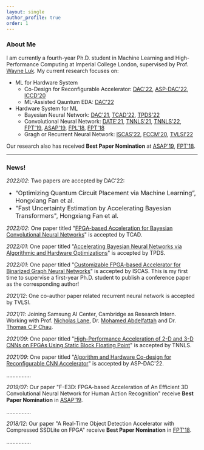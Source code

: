 ```yaml
---
layout: single
author_profile: true
order: 1
---
```


### About Me

I am currently a fourth-year Ph.D. student in Machine Learning and High-Performance Computing at Imperial College London, supervised by Prof. [Wayne Luk](https://www.imperial.ac.uk/people/w.luk). My current research focuses on:

- ML for Hardware System
    - Co-Design for Reconfigurable Accelerator: [DAC'22](), [ASP-DAC'22](https://arxiv.org/pdf/2111.12787.pdf), [ICCD'20](https://www.doc.ic.ac.uk/~wl/papers/20/iccd20hf.pdf)
    - ML-Assisted Qauntum EDA: [DAC'22]()
- Hardware System for ML
    - Bayesian Neural Network: [DAC'21](https://arxiv.org/abs/2002.00190), [TCAD'22](), [TPDS'22]()
    - Convolutional Neural Network: [DATE'21](https://www.doc.ic.ac.uk/~wl/papers/21/date21sl.pdf), [TNNLS'21](https://www.doc.ic.ac.uk/~wl/papers/21/tnnls21sl.pdf), [TNNLS'22](https://ieeexplore.ieee.org/abstract/document/9570135), [FPT'19](https://ieeexplore.ieee.org/abstract/document/8977902), [ASAP'19](https://ieeexplore.ieee.org/abstract/document/8825127), [FPL'18](https://kalman.mee.tcd.ie/fpl2018/content/pdfs/FPL2018-43iDzVTplcpussvbfIaaHz/7wTTri20Bf7cOu5oGV2354/2OD0B3Lyud8KEWPyGHhnIb.pdf), [FPT'18](https://www.doc.ic.ac.uk/~wl/papers/18/fpt18hf.pdf)
    - Gragh or Recurrent Neural Network: [ISCAS'22](), [FCCM'20](https://www.doc.ic.ac.uk/~wl/papers/20/fccm20zq.pdf), [TVLSI'22](https://ieeexplore.ieee.org/abstract/document/9664799)

Our research also has received **Best Paper Nomination** at [ASAP'19](https://asap2019.csl.cornell.edu/program.html), [FPT'18](http://www.fpt18.sakura.ne.jp/program.html).

___

### News!

*2022/02*: Two papers are accepted by DAC'22: 

- <font size=3> “Optimizing Quantum Circuit Placement via Machine Learning”, Hongxiang Fan et al.</font>
- <font size=3> "Fast Uncertainty Estimation by Accelerating Bayesian Transformers", Hongxiang Fan et al.</font> 

*2022/02*: One paper titled "[FPGA-based Acceleration for Bayesian Convolutional Neural Networks]()" is accepted by TCAD.

*2022/01*: One paper titled "[Accelerating Bayesian Neural Networks via Algorithmic and Hardware Optimizations]()" is accepted by TPDS.

*2022/01*: One paper titled "[Customizable FPGA-based Accelerator for Binarized Graph Neural Networks]()" is accepted by ISCAS. This is my first time to supervise a first-year Ph.D. student to publish a conference paper as the corresponding author!

*2021/12*: One co-author paper related recurrent neural network is accepted by TVLSI.

*2021/11*: Joining Samsung AI Center, Cambridge as Research Intern. Working with Prof. [Nicholas Lane](http://niclane.org/), Dr. [Mohamed Abdelfattah](https://tech.cornell.edu/people/mohamed-abdelfattah/) and Dr. [Thomas C P Chau](https://www.thomaschau.uk/).

*2021/09*: One paper titled "[High-Performance Acceleration of 2-D and 3-D CNNs on FPGAs Using Static Block Floating Point](https://ieeexplore.ieee.org/abstract/document/9570135)" is accepted by TNNLS.

*2021/09*: One paper titled "[Algorithm and Hardware Co-design for Reconfigurable CNN Accelerator](https://arxiv.org/pdf/2111.12787.pdf)" is accepted by ASP-DAC'22.

................

*2019/07*: Our paper "F-E3D: FPGA-based Acceleration of An Efficient 3D Convolutional Neural Network for Human Action Recognition" receive **Best Paper Nomination** in [ASAP'19](https://asap2019.csl.cornell.edu/program.html).

................

*2018/12*: Our paper "A Real-Time Object Detection Accelerator with Compressed SSDLite on FPGA" receive **Best Paper Nomination** in [FPT'18](http://www.fpt18.sakura.ne.jp/program.html).

................


